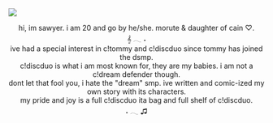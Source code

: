 <img src="https://i.postimg.cc/wMjYL1qs/blur-edges-5.png">
<p style="text-align: center;">hi, im sawyer. i am 20 and go by he/she. morute & daughter of cain ♡.
<br>𝄞 𓂃 ˖
	<br>ive had a special interest in c!tommy and c!discduo since tommy has joined the dsmp.
	<br>c!discduo is what i am most known for, they are my babies. i am not a c!dream defender though.
	<br>dont let that fool you, i hate the &quot;dream&quot; smp. ive written and comic-ized my own story with its characters.
	<br>my pride and joy is a full c!discduo ita bag and full shelf of c!discduo.
<br>˖ 𓂃 ♫
	
</p>
